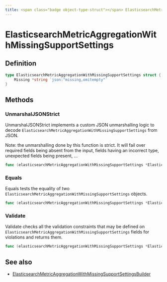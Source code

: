 ```yaml
---
title: <span class="badge object-type-struct"></span> ElasticsearchMetricAggregationWithMissingSupportSettings
---
```

# <span class="badge object-type-struct"></span> ElasticsearchMetricAggregationWithMissingSupportSettings

## Definition

```go
type ElasticsearchMetricAggregationWithMissingSupportSettings struct {
    Missing *string `json:"missing,omitempty"`
}
```
## Methods

### <span class="badge object-method"></span> UnmarshalJSONStrict

UnmarshalJSONStrict implements a custom JSON unmarshalling logic to decode `ElasticsearchMetricAggregationWithMissingSupportSettings` from JSON.

Note: the unmarshalling done by this function is strict. It will fail over required fields being absent from the input, fields having an incorrect type, unexpected fields being present, …

```go
func (elasticsearchMetricAggregationWithMissingSupportSettings *ElasticsearchMetricAggregationWithMissingSupportSettings) UnmarshalJSONStrict(raw []byte) error
```

### <span class="badge object-method"></span> Equals

Equals tests the equality of two `ElasticsearchMetricAggregationWithMissingSupportSettings` objects.

```go
func (elasticsearchMetricAggregationWithMissingSupportSettings *ElasticsearchMetricAggregationWithMissingSupportSettings) Equals(other ElasticsearchMetricAggregationWithMissingSupportSettings) bool
```

### <span class="badge object-method"></span> Validate

Validate checks all the validation constraints that may be defined on `ElasticsearchMetricAggregationWithMissingSupportSettings` fields for violations and returns them.

```go
func (elasticsearchMetricAggregationWithMissingSupportSettings *ElasticsearchMetricAggregationWithMissingSupportSettings) Validate() error
```

## See also

 * <span class="badge builder"></span> [ElasticsearchMetricAggregationWithMissingSupportSettingsBuilder](./builder-ElasticsearchMetricAggregationWithMissingSupportSettingsBuilder.md)
